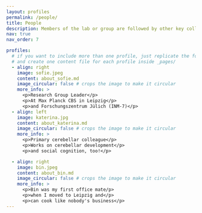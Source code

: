 ```yaml
---
layout: profiles
permalink: /people/
title: People
description: Members of the lab or group are followed by other key collaborators.
nav: true
nav_order: 7

profiles:
  # if you want to include more than one profile, just replicate the following block
  # and create one content file for each profile inside _pages/
  - align: right
    image: sofie.jpeg
    content: about_sofie.md
    image_circular: false # crops the image to make it circular
    more_info: >
      <p>Research Group Leader</p>
      <p>At Max Planck CBS in Leipzig</p>
      <p>and Forschungszentrum Jülich (INM-7)</p>
  - align: left
    image: katerina.jpg
    content: about_katerina.md
    image_circular: false # crops the image to make it circular
    more_info: >
      <p>Primary cerebellar colleague</p>
      <p>Works on cerebellar development</p>
      <p>and social cognition, too!</p>

  - align: right
    image: bin.jpeg
    content: about_bin.md
    image_circular: false # crops the image to make it circular
    more_info: >
      <p>Bin was my first office mate/p>
      <p>when I moved to Leipzig and</p>
      <p>can cook like nobody's business</p>
---
```

